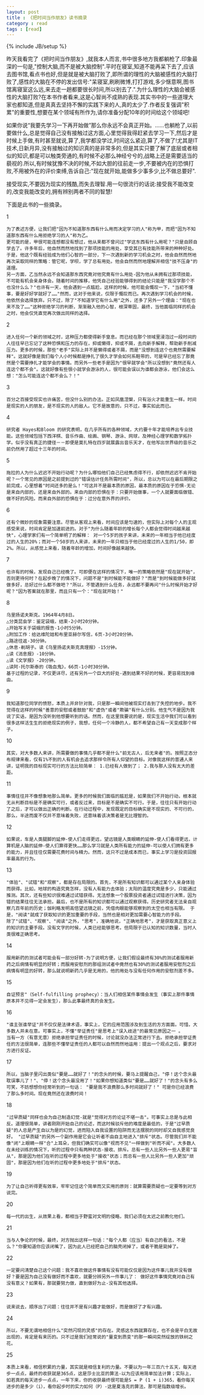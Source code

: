 ```yaml
---
layout: post
title : 《把时间当作朋友》读书摘录
category : read
tags : [read]
---
```

{% include JB/setup %}

昨天我看完了《把时间当作朋友》,就我本人而言,书中很多地方我都躺枪了.印象最深的一句是,"控制大脑,而不是被大脑控制".平时在寝室,知道不能再呆下去了,应该去图书馆,看点书也好,但是就是被大脑打败了,即所谓的理性的大脑被感性的大脑打败了,感性的大脑在不停的发出信号:"呆寝室,刷刷微博,打打游戏,多少惬意啊,图书馆离寝室这么远,来去走一趟都要很长时间,所以别去了.".为什么理性的大脑会被感性的大脑打败?在本书作者看来,这是心智尚不成熟的表现.其实书中的一些道理大家也都知道,但是真真去坚持不懈的实践下来的人,真的太少了.作者反复强调"积累"的重要性,想要在某个领域有所作为,请你准备分配10年的时间给这个领域吧!

如果你说“我要先学习一下再开始做”那么你永远不会真正开始。......也躺枪了,以前要做什么,总是觉得自己没有接触过这方面,心里觉得我得赶紧去学习一下,然后才是时候上手做,有时甚至就说,算了,我学都没学过,时间这么紧迫,算了,不做了!尤其是IT技术,日新月异,没有接触过的知识真的是非常多的,但是其实只要了解了底层或者相似的知识,都是可以触类旁通的,有时候不必那么神经兮兮的,战略上还是需要适当的藐视的.所以,有时候犹豫不决的时候,不如大胆的往前走一步,不要被内在的恐惧打败,不用被外在的评价束缚,告诉自己:"现在就开始,能做多少事多少,比不做总要好".

接受现实,不要因为现实的残酷,而失去理智.用一句很流行的话说:接受我不能改变的,改变我能改变的,拥有辨别两者不同的智慧!


下面是此书的一些摘录。

1

	为了表述方便，让我们把"因为不知道那东西有什么用而决定学习的人"称为甲，而把"因为不知道那东西有什么用拒绝学习的人"称为乙。
    更可能的是，甲很可能连想都没有想过，他从来都不曾问过"学这东西有什么用呢？"只是自顾自学去了。许多年后，他自然而然地找到了那项技能的用处，享受其已有技能所带来的种种好处。于是，他这个既有经验成为他们心智的一部分，下一次遇到新的学习机会之时，他会自然而然地再次采取同样的策略：管它呢，学呗，学了总有用处。他会自然而然地理解并相信"技不压身"的道理。
    另一方面，乙当然永远不会知道那东西究竟对他究竟有什么用处-因为他从未拥有过那项技能，不可能有机会亲身体会。随着时间的推移，他凭自己经验能够得到的结论只能是"我没学那个不也没什么么？"也许有一天，他会遇到一点尴尬，这样的时候，他可能会慨叹一下，"当初不懂事，要是好好学就好了……"然而，这对于他来说，仅限于慨叹而已。再次遇到学习机会的时候，他依然会选择放弃。只不过，除了"不知道学它有什么用"之外，还多了另外一个理由："现在也来不及了……"这种拒绝学习的判断，渐渐融入他的心智，根深蒂固，最终，当他面临同样的机会之时，他会仅凭直觉再次做出同样的选择。

2

	进入任何一个新的领域之时，这种压力都使得新手窒息。而已经在那个领域里浸泡过一段时间的人往往早已忘记了这种恐惧和压力的存在，抑或懒得，抑或不屑，去向新手解释，帮助新手削减压力。更多的时候，那些"老手"实际上并不是懒得或者不屑，而是"没想到连这个也竟然需要解释"。这就好像是我们每个人小时候都是挣扎了很久才学会如何系鞋带的，可是早已经忘了那竟然是个需要挣扎才能学会的事情。而另外一些老手是因为"很早就学会"所以没想到"竟然还有人连这个都不会"。这就好像有些很小就学会游泳的人，很可能会误以为谁都会游泳，他们会这么想："怎么可能连这个都不会么？！"

3

	百分之百接受现实也许痛苦，但没什么别的办法。正如凤凰涅槃，只有浴火才能重生一样。时间是现实的人的朋友，是不现实的人的敌人。它不是故意的，只不过，事实如此而已。

4

	研究者 Hayes和Bloom 的研究表明，在几乎所有的各种领域，大约要十年才能培养出专业技能。这些领域包括下西洋棋、音乐作曲、绘画、钢琴、游泳、网球，及神经心理学和数学拓扑学。似乎没有真正的捷径－－即便是莫扎特在四岁就展露出音乐天才，在他写出世界级的音乐之前仍然用了超过十三年的时间。

5

	拖拉的人为什么迟迟不开始行动呢？为什么哪怕他们自己已经焦虑得不行，却依然迟迟不肯开始呢？一个常见的原因是之前提到过的"错误估计任务所需时间"，所以，总以为可以在最后期限之前完成，心里想着"时间还多的是么！"可这并不是最本质的原因，最本质的原因在于恐惧-无论是来自内部的，还是来自外部的。来自内部的恐惧在于：只要开始做事，一个人就要面临做错、做不好的风险。而来自外部的恐惧在于：过分在意外界的评价。

6

	还有个微妙的现象需要注意。尽管从客观上来看，时间应该是匀速的，但实际上对每个人的主观感受来说，时间肯定是加速前进的。对于"为什么随着年龄的增长每个人都会觉得时间越来越快"，心理学家们有一个简单明了的解释： 对一个5岁的孩子来讲，未来的一年相当于他已经度过的人生的20%；而对一个50岁的人来讲，未来的一年只相当于他已经度过的人生的1/50，即2%。所以，从感觉上来看，随着年龄的增加，时间好像越来越快。

7

	也许有的时候，发现自己已经晚了。可即便在这样的情况下，唯一的策略依然是"现在就开始"，否则更待何时？在起步晚了的情况下，问题不是"到时候能不能做好？"而是"到时候能做多好就做多好，总好过什么都不做吧？"所以，不管遇到什么任务，永远都不要再问"什么时候开始才好呢？"因为答案就在那里，而且只有一个："现在就开始！"

8

	乌里扬诺夫斯克。1964年4月8日。
    △分类昆虫学：鉴定袋蛾，结束-2小时20分钟。
    △开始写关于袋蛾的报告-1小时5分钟。
    △附加工作：给达维陀娃和布里亚赫尔写信，6页-3小时20分钟。
    △路途往返-30分钟。
    △休息-剃胡子。读《乌里扬诺夫斯克真理报》-15分钟。
    △读《消息报》-10分钟。
    △读《文学报》-20分钟。
    △读阿·托尔斯泰的《吸血鬼》，66页-1小时30分钟。 
    基于过程的记录，不仅更详尽，还有另外一个巨大的好处-遇到结果不好的时候，更容易找到缘由。

9

	我知道那位同学的愤怒，本质上并非针对我，只是那一瞬间他被现实打击到了失控的地步。我不觉得在这样的时候"善意的安慰或者鼓励"和"虚伪"或者"欺骗"有什么分别。他生气不是因为我说了实话，是因为没听到他想要听到的话。然而，在这里我要说的是，现实生活中我们可以看到很多这样活生生的拒绝现实的例子，我想，任何一个冷静的人，都不希望自己有一天变成那个样子。

10

	其实，对大多数人来讲，所需要做的事情几乎都不是什么"前无古人，后无来者"的。按照正态分布规律来看，仅有1%不到的人有机会去追求那样令所有人仰望的目标。对像我这样的普通人来讲，证明我的目标现实可行的方法比较简单： 1.已经有人做到了； 2.我与那人没有太大的差距。	

11

	事情往往并不像想象地那么简单。更多的时候我们面临的尴尬是，如果我们不开始行动，根本就无从判断目标是不是确实可行，或者反过来，目标是不是确实不可行。于是，往往只有开始行动了之后，才可以做出正确的判断。在行动过程中，发现既定的目标确实是不现实的、不可行的，那么，半途而废不仅并不意味着失败，还意味着该决策者是无比理智的。

12

	如果说，车是人类腿脚的延伸-使人们走得更远，望远镜是人类眼睛的延伸-使人们看得更远，计算机是人脑的延伸-使人们算得更快……那么学习就是人类所有能力的延伸-可以使人们拥有更多的能力，并且往往仅需要花费时间与精力。然而，这只不过是成本而已，事实上学习是投资回报率最高的行为。

13

	"体验"、"试错"和"观察"，都是存在局限的。首先，不是所有知识都可以通过某个人亲身体验而获得。比如，地球的构造究竟怎样，没有人有能力去体验；太阳的温度究竟是多少，只能通过推测。其次，还有些知识很难通过试错获得。无法想象一个股票投资者通过试错进行决策，因为错的结果往往无法承担。最后，也不是所有的知识都可以通过观察获得。历史研究者无法亲自观察几百年前的历史；伽利略发明高倍望远镜之前，凭借肉眼能够观察到的太空也相当有限。 于是，"阅读"就成了获取知识的更加重要的手段，当然也是相对更加需要心智能力的手段。
    除了"试错"、"观察"、"阅读"之外，"思考"，准确地说，"正确地思考"，才是获取真正意义上的知识的主要手段。没有文字的时候，人类已经能够思考。但局限于已认知的知识数量，当时人类很难正确思考。

14

	服用新药的测试者可能会有一部分好转-为了说明方便，让我们假设最终有30%的测试者服用新药之后病情有明显的好转；而服用安慰剂的那组测试者中竟然也有30%的测试者服用安慰剂之后病情有明显的好转，那么就说明新药几乎是无用的，他的用处与没有任何作用的安慰剂差不多。

15

	自证预言"（Self-fulfilling prophecy）：当人们相信某件事情会发生（事实上那件事情原本并不见得一定会发生），那么此事最终真的会发生。

16

	"谁主张谁举证"并不仅仅是法律术语，事实上，它的应用范围涉及到生活的方方面面。可惜，大多数人并未在意。可事实上，不懂"举证责任"是思考上"误入歧途"的最常见原因之一 。
    当有一方（有意无意）拒绝承担举证责任的时候，讨论就没办法正常进行下去。拒绝承担举证责任的方法很简单，连那些不懂举证责任的人都可以自然而然地运用：提出一个观点之后，要求对方进行反证。

17

	所以，当脑子里闪出类似"要是……就好了！"的念头的时候，要马上提醒自己，"停！这个念头最耽误事儿了！"、"停！这个念头最没用了！"如果你想知道类似"要是……就好了！"的念头有多么可笑，不妨想想你经常听到的一句话： "要是我不浪费那么多时间就好了！" 可是你已经浪费了那么多时间。现在竟然还在浪费时间！

18

	"过早质疑"同样也会为自己制造幻觉-就是"觉得对方的论证不堪一击"。可事实上总是与此相反。道理很简单，讲者刚刚开始自己的论述，而这时候驳斥他的难度是最低的，于是"过早质疑"的人总是产生自以为是的幻觉，进而陷入自我设置的陷阱而无法摆脱的同时却又自我感觉良好。 "过早质疑"的另外一个副作用是它会让听者不由自主地进入"排斥"状态。尽管我们并不能像"闭"上眼睛一样"合"上耳朵，但我们确实可以像"视而不见"一样做到"听而不闻"。大多数人在未经训练的情况下，听的过程中只有两种状态-接收、排斥。总有一些人比另外一些人更易"盲从"，那是因为他们在听的过程中更多地处于"接收"状态；而总有一些人比另外一些人更加"顽固"，那是因为他们在听的过程中更多地处于"排斥"状态。

19

	为了让自己听得更有效率，牢牢记住这个简单而又实用的原则：就算需要质疑也一定要等到对方说完。

20

	每一代的出生，从效果上看，都相当于野蛮对文明的侵略，我们必须在太迟之前教化他们。

21

	当与人争论的时候，最终，对方抛出这样一句话："每个人都（应当）有自己的看法，不是么？"你要知道你应该闭嘴了，因为此人已经把自己的脑壳闭掉了，或者干脆是毙掉了。

22

	一定要问清楚自己这个问题：我不喜欢做这件事情有没有可能仅仅是因为这件事儿我并没有做好？要是因为自己没有做好而不喜欢，就要分辨另外一件事儿了： 做好这件事情究竟对自己有没有意义？如果有，那就要努力做，直到做好为止-没有其他选择。

23

	说来说去，顺序出了问题：往往并不是有兴趣才能做好，而是做好了才有兴趣。

24

	所以，不要无谓地相信什么"突然闪现的灵感"的存在。灵感这东西就算存在，也不会是平白无故出现的，肯定是有来历的。只不过是我们经常说的"量变到质变"的那一瞬间突然绽放的铁树之花。

25

	本质上来看，相信积累的力量，其实就是相信复利的力量。不要以为一年三百六十五天，每天进步一点点，最终的收获就是365点，这是莎士比亚的算法-以为应该用简单加法计算；实际上，如若真的每天进步一点点，一年下来，你的收获最终很可能是S = P (1 + i)365，看你每天进步的是多少（i），看你起步时的实力如何（P）-这是夏洛克的算法，那可是指数级增长。